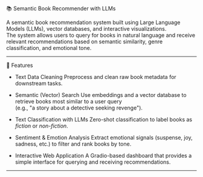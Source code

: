 📚 Semantic Book Recommender with LLMs

A semantic book recommendation system built using Large Language Models (LLMs), vector databases, and interactive visualizations.  
The system allows users to query for books in natural language and receive relevant recommendations based on semantic similarity, genre classification, and emotional tone.

---

 🚀 Features

- Text Data Cleaning
  Preprocess and clean raw book metadata for downstream tasks.

- Semantic (Vector) Search 
  Use embeddings and a vector database to retrieve books most similar to a user query  
  (e.g., "a story about a detective seeking revenge").

- Text Classification with LLMs 
  Zero-shot classification to label books as *fiction* or *non-fiction*.

- Sentiment & Emotion Analysis 
  Extract emotional signals (suspense, joy, sadness, etc.) to filter and rank books by tone.

- Interactive Web Application 
  A Gradio-based dashboard that provides a simple interface for querying and receiving recommendations.

---
